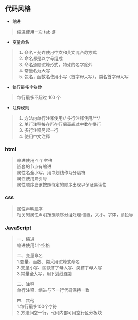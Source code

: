 ## 代码风格   
   
- 缩进   
> 缩进使用一次 tab 键   
   
- 变量命名   	
> 1. 命名不允许使用中文和英文混合的方式   
> 2. 命名都是以字母组成   
> 3. 命名遵顺驼峰形式，特殊的名字除外   
> 4. 常量名为大写   
> 5. 包名，函数名使用小写（首字母大写），类名首字母大写   
    
- 每行最多字符数   
> 每行最多不超过 100 个  
   
- 注释规则  
> 1. 方法内单行注释使用// 多行注释使用/\*\*/   
> 2. 单行注释接在所在行后面超过字数在换行  
> 3. 多行注释另起一行  
> 3. 使用中文注释  
   
### html  
> 缩进使用 4 个空格   
> 嵌套的节点有缩进   
> 属性名全小写，用中划线作为分隔符   
> 属性使用双引号   
> 属性顺序应该按照特定的顺序出现以保证易读性   
  
### css   
> 属性声明顺序  
> 相关的属性声明按照顺序分组处理:位置，大小，字体，颜色等  
   
### JavaScript  
  
> 一、缩进  
> 缩进使用4个空格  
>    
> 二、变量命名  
> 1.变量、函数、类采用驼峰式命名  
> 2.变量小写、函数首字母大写、类首字母大写  
> 3.常量全大写，用下划线连接  
>    
> 三、注释  
> 单行注释，缩进与下一行代码保持一致  
>    
> 四、其他  
> 1.每行最多100个字符  
> 2.方法间空一行，代码内部可用空行区分板块  